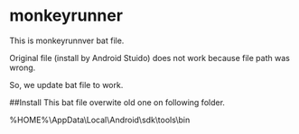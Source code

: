 # monkeyrunner

This is monkeyrunnver bat file.

Original file (install by Android Stuido) does not work because file path was wrong.

So, we update bat file to work.

##Install
This bat file overwite old one on following folder.

%HOME%\AppData\Local\Android\sdk\tools\bin
